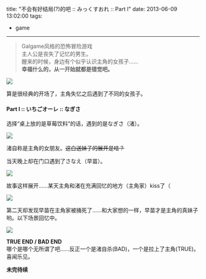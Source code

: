 title: "不会有好结局(?)的吧 :: みっくすおれ :: Part I"
date: 2013-06-09 13:02:00
tags:
- game
---
> Galgame风格的恐怖冒险游戏  
> 主人公是丧失了记忆的男生。  
> 醒来的时候，身边有个似乎认识主角的女孩子……  
> **幸福什么的，从一开始就都是错觉吧。**

<p />

![](/assets/0008-01.png)

算是很经典的开场了，主角失忆之后遇到了不同的女孩子。

#### Part I :: いちごオーレ :: なぎさ ####

选择“桌上放的是草莓饮料”的话，遇到的是なぎさ（渚）。

![](/assets/0008-02.png)

渚自称是主角的女朋友。~~这白送妹子的展开是啥？~~

当天晚上却在门口遇到了さなえ（早苗）。

![](/assets/0008-03.png)

故事这样展开……某天主角和渚在充满回忆的地方（主角家）kiss了（

![](/assets/0008-04.png)

第二天却发现早苗在主角家被捅死了……和大家想的一样，早苗才是主角的真妹子哟。以下场景回忆中。

![](/assets/0008-05.png)  

**TRUE END / BAD END**  
哪个是哪个无所谓了吧……反正一个是渚自杀(BAD)，一个是拉上了主角(TRUE)。喜闻乐见。

**未完待续**